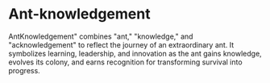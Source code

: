 # Ant-knowledgement
AntKnowledgement" combines "ant," "knowledge," and "acknowledgement" to reflect the journey of an extraordinary ant. It symbolizes learning, leadership, and innovation as the ant gains knowledge, evolves its colony, and earns recognition for transforming survival into progress.
